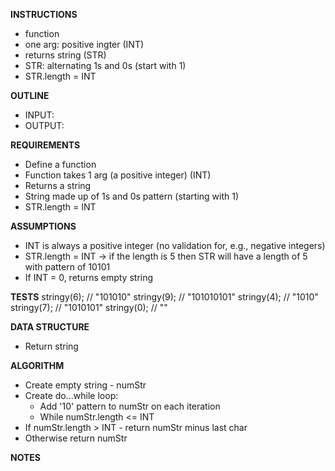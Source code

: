 **INSTRUCTIONS**
- function
- one arg: positive ingter (INT)
- returns string (STR)
- STR: alternating 1s and 0s (start with 1)
- STR.length = INT

**OUTLINE**
- INPUT: 
- OUTPUT: 

**REQUIREMENTS**
- Define a function
- Function takes 1 arg (a positive integer) (INT)
- Returns a string
- String made up of 1s and 0s pattern (starting with 1)
- STR.length = INT

**ASSUMPTIONS**
- INT is always a positive integer (no validation for, e.g., negative integers)
- STR.length = INT -> if the length is 5 then STR will have a length of 5 with pattern of 10101
- If INT = 0, returns empty string

**TESTS**
stringy(6);    // "101010"
stringy(9);    // "101010101"
stringy(4);    // "1010"
stringy(7);    // "1010101"
stringy(0);    // ""

**DATA STRUCTURE**
- Return string

**ALGORITHM**
- Create empty string - numStr
- Create do...while loop:
    - Add '10' pattern to numStr on each iteration
    - While numStr.length <= INT
- If numStr.length > INT - return numStr minus last char
- Otherwise return numStr

**NOTES**